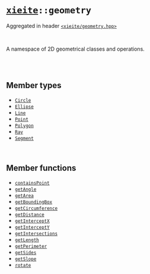 # [`xieite`](../README.md)`::geometry`
Aggregated in header [`<xieite/geometry.hpp>`](../include/xieite/geometry.hpp)

<br/>

A namespace of 2D geometrical classes and operations.

<br/><br/>

## Member types
- [`Circle`](../docs/geometry/Circle.md)
- [`Ellipse`](../docs/geometry/Ellipse.md)
- [`Line`](../docs/geometry/Line.md)
- [`Point`](../docs/geometry/Point.md)
- [`Polygon`](../docs/geometry/Polygon.md)
- [`Ray`](../docs/geometry/Ray.md)
- [`Segment`](../docs/geometry/Segment.md)

<br/>

## Member functions
- [`containsPoint`](../docs/geometry/containsPoint.md)
- [`getAngle`](../docs/geometry/getAngle.md)
- [`getArea`](../docs/geometry/getArea.md)
- [`getBoundingBox`](../docs/geometry/getBoundingBox.md)
- [`getCircumference`](../docs/geometry/getCircumference.md)
- [`getDistance`](../docs/geometry/getDistance.md)
- [`getInterceptX`](../docs/geometry/getInterceptX.md)
- [`getInterceptY`](../docs/geometry/getInterceptY.md)
- [`getIntersections`](../docs/geometry/getIntersectiond.md)
- [`getLength`](../docs/geometry/getLength.md)
- [`getPerimeter`](../docs/geometry/getPerimeter.md)
- [`getSides`](../docs/geometry/getSides.md)
- [`getSlope`](../docs/geometry/getSlope.md)
- [`rotate`](../docs/geometry/rotate.md)
